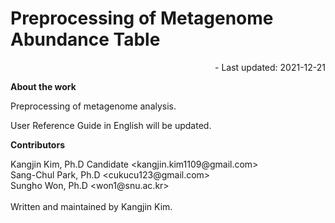 # Preprocessing of Metagenome Abundance Table

<div style="text-align:right">
- Last updated: 2021-12-21
</div>

<b>About the work</b>
<p>
Preprocessing of metagenome analysis.
</p>

User Reference Guide in English will be updated.

<b>Contributors</b>
<p>
Kangjin Kim, Ph.D Candidate &lt;kangjin.kim1109@gmail.com&gt;<br />
Sang-Chul Park, Ph.D &lt;cukucu123@gmail.com&gt;<br />
Sungho Won, Ph.D &lt;won1@snu.ac.kr&gt;<br />
<br />
Written and maintained by Kangjin Kim.
</p>